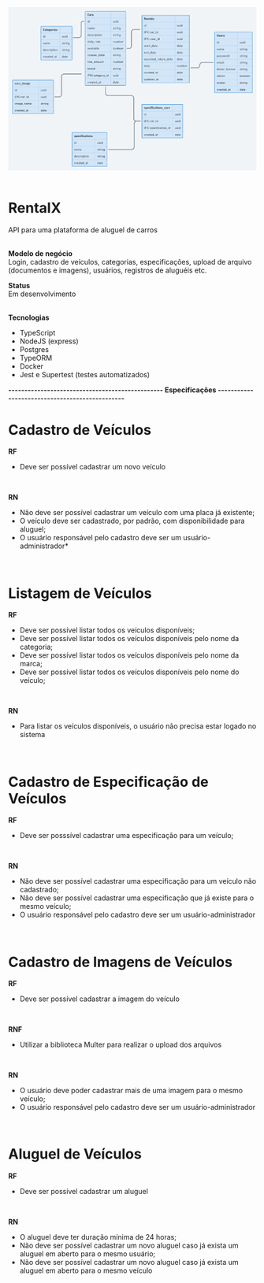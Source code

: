 ![landingPage](diagrama2.png)
</br>
</br>

# RentalX
API para uma plataforma de aluguel de carros 
</br></br>

**Modelo de negócio** </br>
Login, cadastro de veículos, categorias, especificações, upload de arquivo (documentos e imagens), usuários, registros de aluguéis etc.

**Status** </br>
Em desenvolvimento 
</br>
</br>

**Tecnologias**</br>
- TypeScript
- NodeJS (express)
- Postgres
- TypeORM
- Docker
- Jest e Supertest (testes automatizados)</br>

**------------------------------------------------ Especificações -----------------------------------------------**</br>
# Cadastro de Veículos
**RF**</br>
- Deve ser possível cadastrar um novo veículo
</br>

**RN**</br>
- Não deve ser possível cadastrar um veículo com uma placa já existente;
- O veículo deve ser cadastrado, por padrão, com disponibilidade para aluguel; 
- O usuário responsável pelo cadastro deve ser um usuário-administrador*
</br>

# Listagem de Veículos
**RF**</br>
- Deve ser possível listar todos os veículos disponíveis;
- Deve ser possível listar todos os veículos disponíveis pelo nome da categoria;
- Deve ser possível listar todos os veículos disponíveis pelo nome da marca;
- Deve ser possível listar todos os veículos disponíveis pelo nome do veículo;
</br>

**RN**
- Para listar os veículos disponíveis, o usuário não precisa estar logado no sistema
</br>

# Cadastro de Especificação de Veículos
**RF**</br>
- Deve ser posssível cadastrar uma especificação para um veículo;
</br>

**RN**</br>
- Não deve ser possível cadastrar uma especificação para um veículo não cadastrado;
- Não deve ser possível cadastrar uma especificação que já existe para o mesmo veículo;
- O usuário responsável pelo cadastro deve ser um usuário-administrador
</br>

# Cadastro de Imagens de Veículos 
**RF**</br>
- Deve ser possível cadastrar a imagem do veículo
</br>

**RNF**</br>
- Utilizar a biblioteca Multer para realizar o upload dos arquivos
</br>

**RN**</br>
- O usuário deve poder cadastrar mais de uma imagem para o mesmo veículo;
- O usuário responsável pelo cadastro deve ser um usuário-administrador
</br>

# Aluguel de Veículos
**RF**</br>
- Deve ser possível cadastrar um aluguel
</br>

**RN**</br>
- O aluguel deve ter duração mínima de 24 horas;
- Não deve ser possível cadastrar um novo aluguel caso já exista um aluguel em aberto para o mesmo usuário;
- Não deve ser possível cadastrar um novo aluguel caso já exista um aluguel em aberto para o mesmo veículo



